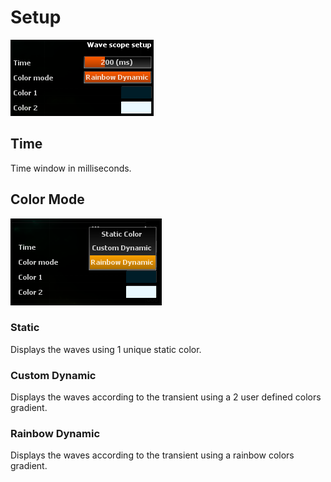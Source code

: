 # Setup
![](include/WaveScope04.png)

## Time
Time window in milliseconds.

## Color Mode

![](include/WaveScopeColorModes.png)

### Static
Displays the waves using 1 unique static color.

### Custom Dynamic
Displays the waves according to the transient using a 2 user defined colors gradient.

### Rainbow Dynamic
Displays the waves according to the transient using a rainbow colors gradient.




